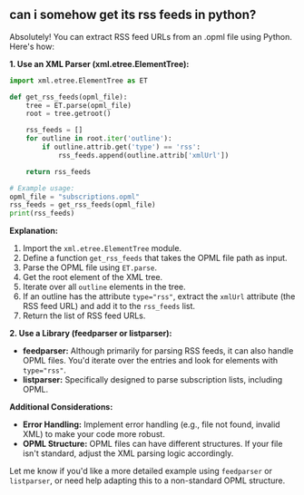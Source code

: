 ## can i somehow get its rss feeds in python?

Absolutely! You can extract RSS feed URLs from an .opml file using Python. Here's how:

**1. Use an XML Parser (xml.etree.ElementTree):**

```python
import xml.etree.ElementTree as ET

def get_rss_feeds(opml_file):
    tree = ET.parse(opml_file)
    root = tree.getroot()

    rss_feeds = []
    for outline in root.iter('outline'):
        if outline.attrib.get('type') == 'rss':
            rss_feeds.append(outline.attrib['xmlUrl'])

    return rss_feeds

# Example usage:
opml_file = "subscriptions.opml"
rss_feeds = get_rss_feeds(opml_file)
print(rss_feeds)
```

**Explanation:**

1. Import the `xml.etree.ElementTree` module.
2. Define a function `get_rss_feeds` that takes the OPML file path as input.
3. Parse the OPML file using `ET.parse`.
4. Get the root element of the XML tree.
5. Iterate over all `outline` elements in the tree.
6. If an outline has the attribute `type="rss"`, extract the `xmlUrl` attribute (the RSS feed URL) and add it to the `rss_feeds` list.
7. Return the list of RSS feed URLs.

**2. Use a Library (feedparser or listparser):**

- **feedparser:**  Although primarily for parsing RSS feeds, it can also handle OPML files. You'd iterate over the entries and look for elements with `type="rss"`.
- **listparser:** Specifically designed to parse subscription lists, including OPML.

**Additional Considerations:**

- **Error Handling:** Implement error handling (e.g., file not found, invalid XML) to make your code more robust.
- **OPML Structure:** OPML files can have different structures. If your file isn't standard, adjust the XML parsing logic accordingly.

Let me know if you'd like a more detailed example using `feedparser` or `listparser`, or need help adapting this to a non-standard OPML structure.